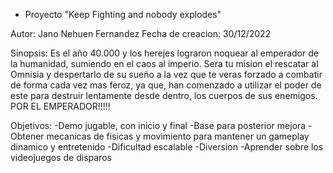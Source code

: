 * Proyecto "Keep Fighting and nobody explodes"

Autor: Jano Nehuen Fernandez
Fecha de creacion: 30/12/2022

Sinopsis:
Es el año 40.000 y los herejes lograron noquear al emperador de la humanidad, sumiendo en el caos al imperio.
Sera tu mision el rescatar al Omnisia y despertarlo de su sueño a la vez que te veras forzado a combatir de forma
cada vez mas feroz, ya que, han comenzado a utilizar el poder de este para destruir lentamente desde dentro, los cuerpos
de sus enemigos.
POR EL EMPERADOR!!!!!

Objetivos:
-Demo jugable, con inicio y final
-Base para posterior mejora
-Obtener mecanicas de fisicas y movimiento para mantener un gameplay dinamico y entretenido
-Dificultad escalable
-Diversion
-Aprender sobre los videojuegos de disparos

